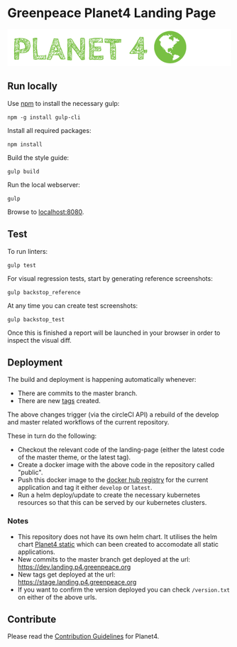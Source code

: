 # Greenpeace Planet4 Landing Page

![Planet4](./planet4.png)

## Run locally

Use [npm](https://www.npmjs.com/) to install the necessary gulp:

    npm -g install gulp-cli

Install all required packages:

    npm install

Build the style guide:

    gulp build

Run the local webserver:

    gulp

Browse to [localhost:8080](http://localhost:9000).

## Test

To run linters:

    gulp test

For visual regression tests, start by generating reference screenshots:

    gulp backstop_reference

At any time you can create test screenshots:

    gulp backstop_test

Once this is finished a report will be launched in your browser in order to inspect the visual diff.

## Deployment

The build and deployment is happening automatically whenever:

- There are commits to the master branch.
- There are new [tags](https://github.com/greenpeace/planet4-landing-page/tags) created.

The above changes trigger (via the circleCI API) a rebuild of the develop and master related workflows of the current repository.

These in turn do the following:

- Checkout the relevant code of the landing-page (either the latest code of the master theme, or the latest tag).
- Create a docker image with the above code in the repository called "public".
- Push this docker image to the [docker hub registry](https://hub.docker.com/r/greenpeaceinternational/p4-landing-page) for the current application and tag it either `develop` or `latest`.
- Run a helm deploy/update to create the necessary kubernetes resources so that this can be served by our kubernetes clusters.

### Notes

- This repository does not have its own helm chart. It utilises the helm chart [Planet4 static](https://github.com/greenpeace/planet4-helm-static) which can been created to accomodate all static applications.
- New commits to the master branch get deployed at the url: https://dev.landing.p4.greenpeace.org
- New tags get deployed at the url: https://stage.landing.p4.greenpeace.org
- If you want to confirm the version deployed you can check `/version.txt` on either of the above urls.

## Contribute

Please read the [Contribution Guidelines](https://planet4.greenpeace.org/handbook/dev-contribute-to-planet4/) for Planet4.
